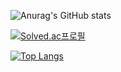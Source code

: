 ![Anurag's GitHub stats](https://github-readme-stats.vercel.app/api?username=jasper200207&show_icons=true&theme=material-palenight)

[![Solved.ac프로필](http://mazassumnida.wtf/api/v2/generate_badge?boj=jasper200207)](https://solved.ac/jasper200207)<br/>

[![Top Langs](https://github-readme-stats.vercel.app/api/top-langs/?username=jasper200207)](https://github.com/jasper200207/github-readme-stats)
